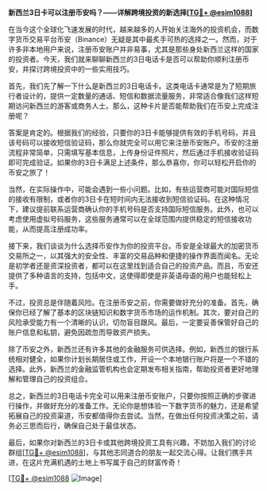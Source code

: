**新西兰3日卡可以注册币安吗？——详解跨境投资的新选择[[TG💪+ @esim1088](https://t.me/s/esim1088)]**

在当今这个全球化飞速发展的时代，越来越多的人开始关注海外的投资机会，而数字货币交易平台币安（Binance）无疑是其中最炙手可热的选择之一。然而，对于许多非本地用户来说，注册币安账户并非易事，尤其是那些身处新西兰这样的国家的投资者。今天，我们就来聊聊新西兰的3日电话卡是否可以帮助你顺利注册币安，并探讨跨境投资中的一些实用技巧。

首先，我们先了解一下什么是新西兰的3日电话卡。这类电话卡通常是为了短期旅行者设计的，提供一定数量的通话、短信和数据流量服务，非常适合像我们这样短期访问新西兰的游客或商务人士。那么，这种卡片是否能帮助我们在币安上完成注册呢？

答案是肯定的。根据我们的经验，只要你的3日卡能够提供有效的手机号码，并且该号码可以接收短信验证码，那么你就完全可以用它来注册币安账户。币安的注册流程非常简单，只需填写基本信息，上传身份证件照片，然后通过手机接收验证码即可完成验证。如果你的3日卡满足上述条件，那么恭喜你，你可以轻松开启你的币安之旅了！

当然，在实际操作中，可能会遇到一些小问题。比如，有些运营商可能对国际短信的接收有限制，或者你的3日卡在短时间内无法接收到短信验证码。在这种情况下，建议提前联系运营商确认你的手机号码是否支持国际短信服务。此外，也可以考虑使用虚拟号码服务，这些服务通常可以在全球范围内提供稳定的短信接收功能，从而提高注册成功率。

接下来，我们谈谈为什么选择币安作为你的投资平台。币安是全球最大的加密货币交易所之一，以其强大的安全性、丰富的交易品种和便捷的操作界面而闻名。无论是初学者还是资深投资者，都可以在这里找到适合自己的投资产品。而且，币安还提供了多种语言的支持，包括中文，这使得即使是非英语母语的用户也能轻松上手。

不过，投资总是伴随着风险。在注册币安之前，你需要做好充分的准备。首先，确保你已经了解了基本的区块链知识和数字货币市场的运作机制。其次，要对自己的风险承受能力有一个清晰的认识，切勿盲目跟风。最后，一定要妥善保管好自己的账户信息和私钥，避免因疏忽而导致资产损失。

除了币安之外，新西兰还有许多其他的金融服务可供选择。例如，新西兰的银行系统相对健全，如果你计划长期居住或工作，开设一个本地银行账户将是一个不错的选择。此外，新西兰的金融监管机构也会定期发布相关指南，帮助投资者更好地理解和管理自己的投资组合。

总之，新西兰的3日电话卡完全可以用来注册币安账户，只要你按照正确的步骤进行操作，并做好充分的准备工作。无论你是想体验一下数字货币的魅力，还是希望拓展自己的投资渠道，币安都值得你去尝试。当然，在做出任何投资决策之前，请务必三思而后行，确保自己处于最佳状态。

最后，如果你对新西兰的3日卡或其他跨境投资工具有兴趣，不妨加入我们的讨论群组[[TG💪+ @esim1088](https://t.me/s/esim1088)]，与其他志同道合的朋友一起交流心得。让我们携手共进，在这片充满机遇的土地上书写属于自己的财富传奇！

[[TG💪+ @esim1088](https://t.me/s/esim1088) ![Image](https://i.postimg.cc/4NQfJmqS/Snipaste-2025-05-13-00-14-12.png)]